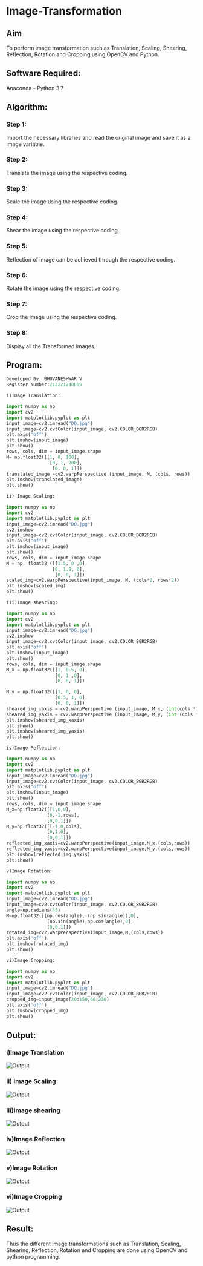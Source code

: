 # Image-Transformation
## Aim
To perform image transformation such as Translation, Scaling, Shearing, Reflection, Rotation and Cropping using OpenCV and Python.

## Software Required:
Anaconda - Python 3.7

## Algorithm:

### Step 1:
Import the necessary libraries and read the original image and save it as a image variable.
<br>

### Step 2:
Translate the image using the respective coding.
<br>

### Step 3:
Scale the image using the respective coding.
<br>

### Step 4:
Shear the image using the respective coding.
<br>

### Step 5:
Reflection of image can be achieved through the respective coding.
<br>

### Step 6:
Rotate the image using the respective coding.
<br>

### Step 7:
Crop the image using the respective coding.
<br>

### Step 8:
Display all the Transformed images.
<br>

## Program:

```python
Developed By: BHUVANESHWAR V
Register Number:212221240009

i)Image Translation:

import numpy as np
import cv2
import matplotlib.pyplot as plt
input_image=cv2.imread("DQ.jpg") 
input_image=cv2.cvtColor(input_image, cv2.COLOR_BGR2RGB) 
plt.axis("off") 
plt.imshow(input_image)
plt.show()
rows, cols, dim = input_image.shape
M= np.float32([[1, 0, 100],
                [0, 1, 200],
                 [0, 0, 1]])
translated_image =cv2.warpPerspective (input_image, M, (cols, rows))
plt.imshow(translated_image)
plt.show()

ii) Image Scaling:

import numpy as np
import cv2
import matplotlib.pyplot as plt
input_image=cv2.imread("DQ.jpg") 
cv2.imshow
input_image=cv2.cvtColor(input_image, cv2.COLOR_BGR2RGB) 
plt.axis("off") 
plt.imshow(input_image)
plt.show()
rows, cols, dim = input_image.shape
M = np. float32 ([[1.5, 0 ,0],
                 [0, 1.8, 0],
                  [0, 0, 1]])
scaled_img=cv2.warpPerspective(input_image, M, (cols*2, rows*2))
plt.imshow(scaled_img)
plt.show()

iii)Image shearing:

import numpy as np
import cv2
import matplotlib.pyplot as plt
input_image=cv2.imread("DQ.jpg") 
cv2.imshow
input_image=cv2.cvtColor(input_image, cv2.COLOR_BGR2RGB) 
plt.axis("off") 
plt.imshow(input_image)
plt.show()
rows, cols, dim = input_image.shape
M_x = np.float32([[1, 0.5, 0],
                  [0, 1 ,0],
                  [0, 0, 1]])

M_y = np.float32([[1, 0, 0],
                  [0.5, 1, 0],
                  [0, 0, 1]])
sheared_img_xaxis = cv2.warpPerspective (input_image, M_x, (int(cols *1.5), int (rows *1.5))) 
sheared_img_yaxis = cv2.warpPerspective (input_image, M_y, (int (cols *1.5), int (rows *1.5)))
plt.imshow(sheared_img_xaxis)
plt.show()
plt.imshow(sheared_img_yaxis)
plt.show()

iv)Image Reflection:

import numpy as np
import cv2
import matplotlib.pyplot as plt
input_image=cv2.imread("DQ.jpg") 
input_image=cv2.cvtColor(input_image, cv2.COLOR_BGR2RGB) 
plt.axis("off") 
plt.imshow(input_image)
plt.show()
rows, cols, dim = input_image.shape
M_x=np.float32([[1,0,0],
               [0,-1,rows],
               [0,0,1]])
M_y=np.float32([[-1,0,cols],
               [0,1,0],
               [0,0,1]])
reflected_img_xaxis=cv2.warpPerspective(input_image,M_x,(cols,rows))
reflected_img_yaxis=cv2.warpPerspective(input_image,M_y,(cols,rows))
plt.imshow(reflected_img_yaxis)
plt.show()

v)Image Rotation:

import numpy as np
import cv2
import matplotlib.pyplot as plt
input_image=cv2.imread("DQ.jpg") 
input_image=cv2.cvtColor(input_image, cv2.COLOR_BGR2RGB)
angle=np.radians(45)
M=np.float32([[np.cos(angle),-(np.sin(angle)),0],
               [np.sin(angle),np.cos(angle),0],
               [0,0,1]])
rotated_img=cv2.warpPerspective(input_image,M,(cols,rows))
plt.axis('off')
plt.imshow(rotated_img)
plt.show()

vi)Image Cropping:

import numpy as np
import cv2
import matplotlib.pyplot as plt
input_image=cv2.imread("DQ.jpg") 
input_image=cv2.cvtColor(input_image, cv2.COLOR_BGR2RGB)
cropped_img=input_image[20:150,60:230]
plt.axis('off')
plt.imshow(cropped_img)
plt.show()
```
## Output:
### i)Image Translation
![Output](translation.jpg)
<br>

### ii) Image Scaling
![Output](scaling.jpg)
<br>

### iii)Image shearing
![Output](shearing.jpg)
<br>

### iv)Image Reflection
![Output](reflection.jpg)
<br>

### v)Image Rotation
![Output](rotate.jpg)
<br>

### vi)Image Cropping
![Output](crop.jpg)

## Result: 
Thus the different image transformations such as Translation, Scaling, Shearing, Reflection, Rotation and Cropping are done using OpenCV and python programming.